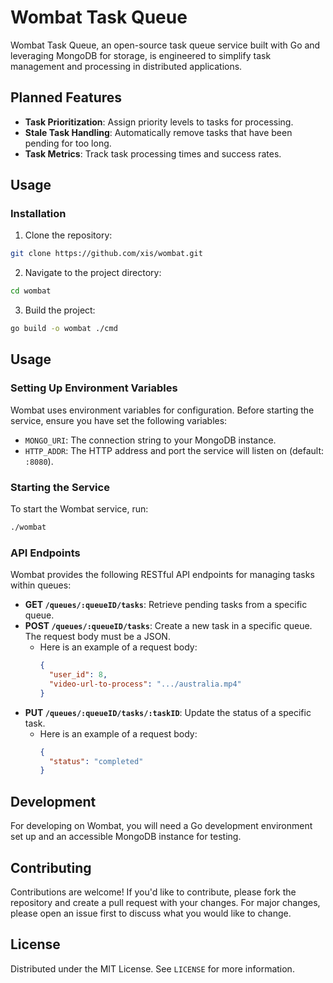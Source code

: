 # Wombat Task Queue

Wombat Task Queue, an open-source task queue service built with Go and leveraging MongoDB for storage, is engineered to simplify task management and processing in distributed applications. 


## Planned Features

- **Task Prioritization**: Assign priority levels to tasks for processing.
- **Stale Task Handling**: Automatically remove tasks that have been pending for too long.
- **Task Metrics**: Track task processing times and success rates.



## Usage


### Installation

1. Clone the repository:
  ```bash
  git clone https://github.com/xis/wombat.git
  ```
2. Navigate to the project directory:
  ```bash
  cd wombat
  ```
  3. Build the project:
  ```bash
  go build -o wombat ./cmd
  ```

## Usage

### Setting Up Environment Variables

Wombat uses environment variables for configuration. Before starting the service, ensure you have set the following variables:

- `MONGO_URI`: The connection string to your MongoDB instance.
- `HTTP_ADDR`: The HTTP address and port the service will listen on (default: `:8080`).

### Starting the Service

To start the Wombat service, run:
  
  ```bash 
  ./wombat
  ```
### API Endpoints

Wombat provides the following RESTful API endpoints for managing tasks within queues:

- **GET `/queues/:queueID/tasks`**: Retrieve pending tasks from a specific queue.
- **POST `/queues/:queueID/tasks`**: Create a new task in a specific queue. The request body must be a JSON.
  - Here is an example of a request body:
    ```json
    {
      "user_id": 8,
      "video-url-to-process": ".../australia.mp4"
    }
    ```
- **PUT `/queues/:queueID/tasks/:taskID`**: Update the status of a specific task.
  - Here is an example of a request body:
    ```json
    {
      "status": "completed"
    }
    ```

## Development

For developing on Wombat, you will need a Go development environment set up and an accessible MongoDB instance for testing.

## Contributing

Contributions are welcome! If you'd like to contribute, please fork the repository and create a pull request with your changes. For major changes, please open an issue first to discuss what you would like to change.

## License

Distributed under the MIT License. See `LICENSE` for more information.
